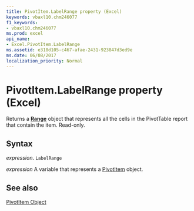 ```yaml
---
title: PivotItem.LabelRange property (Excel)
keywords: vbaxl10.chm246077
f1_keywords:
- vbaxl10.chm246077
ms.prod: excel
api_name:
- Excel.PivotItem.LabelRange
ms.assetid: e318d105-c467-afae-2431-923847d3ed9e
ms.date: 06/08/2017
localization_priority: Normal
---
```



# PivotItem.LabelRange property (Excel)

Returns a  **[Range](Excel.Range(object).md)** object that represents all the cells in the PivotTable report that contain the item. Read-only.


## Syntax

_expression_. `LabelRange`

_expression_ A variable that represents a [PivotItem](Excel.PivotItem.md) object.


## See also


[PivotItem Object](Excel.PivotItem.md)

